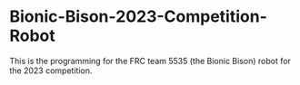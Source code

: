 # Bionic-Bison-2023-Competition-Robot
This is the programming for the FRC team 5535 (the Bionic Bison) robot for the 2023 competition.

